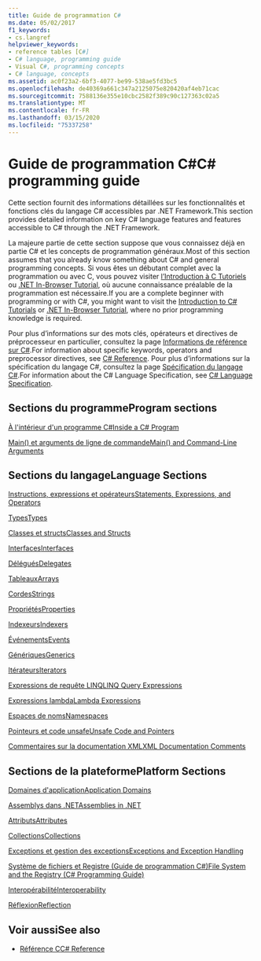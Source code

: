 ```yaml
---
title: Guide de programmation C#
ms.date: 05/02/2017
f1_keywords:
- cs.langref
helpviewer_keywords:
- reference tables [C#]
- C# language, programming guide
- Visual C#, programming concepts
- C# language, concepts
ms.assetid: ac0f23a2-6bf3-4077-be99-538ae5fd3bc5
ms.openlocfilehash: de40369a661c347a2125075e820420af4eb71cac
ms.sourcegitcommit: 7588136e355e10cbc2582f389c90c127363c02a5
ms.translationtype: MT
ms.contentlocale: fr-FR
ms.lasthandoff: 03/15/2020
ms.locfileid: "75337258"
---
```

# <a name="c-programming-guide"></a><span data-ttu-id="1f783-102">Guide de programmation C#</span><span class="sxs-lookup"><span data-stu-id="1f783-102">C# programming guide</span></span>

<span data-ttu-id="1f783-103">Cette section fournit des informations détaillées sur les fonctionnalités et fonctions clés du langage C# accessibles par .NET Framework.</span><span class="sxs-lookup"><span data-stu-id="1f783-103">This section provides detailed information on key C# language features and features accessible to C# through the .NET Framework.</span></span>  
  
 <span data-ttu-id="1f783-104">La majeure partie de cette section suppose que vous connaissez déjà en partie C# et les concepts de programmation généraux.</span><span class="sxs-lookup"><span data-stu-id="1f783-104">Most of this section assumes that you already know something about C# and general programming concepts.</span></span> <span data-ttu-id="1f783-105">Si vous êtes un débutant complet avec la programmation ou avec C, vous pouvez visiter [l’Introduction à C Tutoriels](../tutorials/intro-to-csharp/index.md) ou [.NET In-Browser Tutorial](https://dotnet.microsoft.com/learn/dotnet/in-browser-tutorial/1), où aucune connaissance préalable de la programmation est nécessaire.</span><span class="sxs-lookup"><span data-stu-id="1f783-105">If you are a complete beginner with programming or with C#, you might want to visit the [Introduction to C# Tutorials](../tutorials/intro-to-csharp/index.md) or [.NET In-Browser Tutorial](https://dotnet.microsoft.com/learn/dotnet/in-browser-tutorial/1), where no prior programming knowledge is required.</span></span>  
  
 <span data-ttu-id="1f783-106">Pour plus d’informations sur des mots clés, opérateurs et directives de préprocesseur en particulier, consultez la page [Informations de référence sur C#](../language-reference/index.md).</span><span class="sxs-lookup"><span data-stu-id="1f783-106">For information about specific keywords, operators and preprocessor directives, see [C# Reference](../language-reference/index.md).</span></span> <span data-ttu-id="1f783-107">Pour plus d’informations sur la spécification du langage C#, consultez la page [Spécification du langage C#](/dotnet/csharp/language-reference/language-specification/introduction).</span><span class="sxs-lookup"><span data-stu-id="1f783-107">For information about the C# Language Specification, see [C# Language Specification](/dotnet/csharp/language-reference/language-specification/introduction).</span></span>  
  
## <a name="program-sections"></a><span data-ttu-id="1f783-108">Sections du programme</span><span class="sxs-lookup"><span data-stu-id="1f783-108">Program sections</span></span>

[<span data-ttu-id="1f783-109">À l'intérieur d'un programme C#</span><span class="sxs-lookup"><span data-stu-id="1f783-109">Inside a C# Program</span></span>](./inside-a-program/index.md)  
  
[<span data-ttu-id="1f783-110">Main() et arguments de ligne de commande</span><span class="sxs-lookup"><span data-stu-id="1f783-110">Main() and Command-Line Arguments</span></span>](./main-and-command-args/index.md)  

## <a name="language-sections"></a><span data-ttu-id="1f783-111">Sections du langage</span><span class="sxs-lookup"><span data-stu-id="1f783-111">Language Sections</span></span>

[<span data-ttu-id="1f783-112">Instructions, expressions et opérateurs</span><span class="sxs-lookup"><span data-stu-id="1f783-112">Statements, Expressions, and Operators</span></span>](./statements-expressions-operators/index.md)  

 [<span data-ttu-id="1f783-113">Types</span><span class="sxs-lookup"><span data-stu-id="1f783-113">Types</span></span>](./types/index.md)  

 [<span data-ttu-id="1f783-114">Classes et structs</span><span class="sxs-lookup"><span data-stu-id="1f783-114">Classes and Structs</span></span>](./classes-and-structs/index.md)  
  
 [<span data-ttu-id="1f783-115">Interfaces</span><span class="sxs-lookup"><span data-stu-id="1f783-115">Interfaces</span></span>](./interfaces/index.md)  

 [<span data-ttu-id="1f783-116">Délégués</span><span class="sxs-lookup"><span data-stu-id="1f783-116">Delegates</span></span>](./delegates/index.md)  

 [<span data-ttu-id="1f783-117">Tableaux</span><span class="sxs-lookup"><span data-stu-id="1f783-117">Arrays</span></span>](./arrays/index.md)  
  
 [<span data-ttu-id="1f783-118">Cordes</span><span class="sxs-lookup"><span data-stu-id="1f783-118">Strings</span></span>](./strings/index.md)  
  
 [<span data-ttu-id="1f783-119">Propriétés</span><span class="sxs-lookup"><span data-stu-id="1f783-119">Properties</span></span>](./classes-and-structs/properties.md)  
  
 [<span data-ttu-id="1f783-120">Indexeurs</span><span class="sxs-lookup"><span data-stu-id="1f783-120">Indexers</span></span>](./indexers/index.md)  
  
 [<span data-ttu-id="1f783-121">Événements</span><span class="sxs-lookup"><span data-stu-id="1f783-121">Events</span></span>](./events/index.md)  
  
 [<span data-ttu-id="1f783-122">Génériques</span><span class="sxs-lookup"><span data-stu-id="1f783-122">Generics</span></span>](./generics/index.md)  
  
 [<span data-ttu-id="1f783-123">Itérateurs</span><span class="sxs-lookup"><span data-stu-id="1f783-123">Iterators</span></span>](./concepts/iterators.md)
  
 [<span data-ttu-id="1f783-124">Expressions de requête LINQ</span><span class="sxs-lookup"><span data-stu-id="1f783-124">LINQ Query Expressions</span></span>](../linq/index.md)  
  
 [<span data-ttu-id="1f783-125">Expressions lambda</span><span class="sxs-lookup"><span data-stu-id="1f783-125">Lambda Expressions</span></span>](./statements-expressions-operators/lambda-expressions.md)  
  
 [<span data-ttu-id="1f783-126">Espaces de noms</span><span class="sxs-lookup"><span data-stu-id="1f783-126">Namespaces</span></span>](./namespaces/index.md)  
  
 [<span data-ttu-id="1f783-127">Pointeurs et code unsafe</span><span class="sxs-lookup"><span data-stu-id="1f783-127">Unsafe Code and Pointers</span></span>](./unsafe-code-pointers/index.md)  
  
 [<span data-ttu-id="1f783-128">Commentaires sur la documentation XML</span><span class="sxs-lookup"><span data-stu-id="1f783-128">XML Documentation Comments</span></span>](./xmldoc/index.md)  
  
## <a name="platform-sections"></a><span data-ttu-id="1f783-129">Sections de la plateforme</span><span class="sxs-lookup"><span data-stu-id="1f783-129">Platform Sections</span></span>

 [<span data-ttu-id="1f783-130">Domaines d'application</span><span class="sxs-lookup"><span data-stu-id="1f783-130">Application Domains</span></span>](../../framework/app-domains/application-domains.md)  
  
 [<span data-ttu-id="1f783-131">Assemblys dans .NET</span><span class="sxs-lookup"><span data-stu-id="1f783-131">Assemblies in .NET</span></span>](../../standard/assembly/index.md)  
  
 [<span data-ttu-id="1f783-132">Attributs</span><span class="sxs-lookup"><span data-stu-id="1f783-132">Attributes</span></span>](./concepts/attributes/index.md)  
  
 [<span data-ttu-id="1f783-133">Collections</span><span class="sxs-lookup"><span data-stu-id="1f783-133">Collections</span></span>](./concepts/collections.md)  
  
 [<span data-ttu-id="1f783-134">Exceptions et gestion des exceptions</span><span class="sxs-lookup"><span data-stu-id="1f783-134">Exceptions and Exception Handling</span></span>](./exceptions/index.md)  
  
 [<span data-ttu-id="1f783-135">Système de fichiers et Registre (Guide de programmation C#)</span><span class="sxs-lookup"><span data-stu-id="1f783-135">File System and the Registry (C# Programming Guide)</span></span>](./file-system/index.md)  
  
 [<span data-ttu-id="1f783-136">Interopérabilité</span><span class="sxs-lookup"><span data-stu-id="1f783-136">Interoperability</span></span>](./interop/index.md)  
  
 [<span data-ttu-id="1f783-137">Réflexion</span><span class="sxs-lookup"><span data-stu-id="1f783-137">Reflection</span></span>](./concepts/reflection.md)  
  
## <a name="see-also"></a><span data-ttu-id="1f783-138">Voir aussi</span><span class="sxs-lookup"><span data-stu-id="1f783-138">See also</span></span>

- [<span data-ttu-id="1f783-139">Référence C</span><span class="sxs-lookup"><span data-stu-id="1f783-139">C# Reference</span></span>](../language-reference/index.md)
